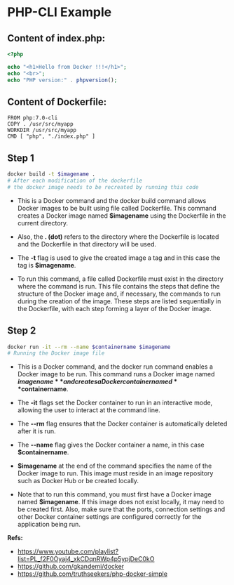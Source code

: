 # PHP-CLI Example

## Content of index.php:

```php
<?php

echo "<h1>Hello from Docker !!!</h1>";
echo "<br>";
echo "PHP version:" . phpversion();
```

## Content of Dockerfile:

```
FROM php:7.0-cli
COPY . /usr/src/myapp
WORKDIR /usr/src/myapp
CMD [ "php", "./index.php" ]
```

## Step 1

```bash
docker build -t $imagename .
# After each modification of the dockerfile
# the docker image needs to be recreated by running this code
```

- This is a Docker command and the docker build command allows Docker images to be built using file called Dockerfile. This command creates a Docker image named **$imagename** using the Dockerfile in the current directory.

- Also, the **. (dot)** refers to the directory where the Dockerfile is located and the Dockerfile in that directory will be used.

- The **-t** flag is used to give the created image a tag and in this case the tag is **$imagename**.

- To run this command, a file called Dockerfile must exist in the directory where the command is run. This file contains the steps that define the structure of the Docker image and, if necessary, the commands to run during the creation of the image. These steps are listed sequentially in the Dockerfile, with each step forming a layer of the Docker image.

## Step 2

```bash
docker run -it --rm --name $containername $imagename
# Running the Docker image file
```

- This is a Docker command, and the docker run command enables a Docker image to be run. This command runs a Docker image named **$imagename** and creates a Docker container named **$containername**.

- The **-it** flags set the Docker container to run in an interactive mode, allowing the user to interact at the command line.

- The **--rm** flag ensures that the Docker container is automatically deleted after it is run.

- The **--name** flag gives the Docker container a name, in this case **$containername**.

- **$imagename** at the end of the command specifies the name of the Docker image to run. This image must reside in an image repository such as Docker Hub or be created locally.

- Note that to run this command, you must first have a Docker image named **$imagename**. If this image does not exist locally, it may need to be created first. Also, make sure that the ports, connection settings and other Docker container settings are configured correctly for the application being run.

**Refs:**

- https://www.youtube.com/playlist?list=PL_f2F0Oyaj4_xkCDqnRWp4p5ypjDeC0kO
- https://github.com/gkandemi/docker
- https://github.com/truthseekers/php-docker-simple
